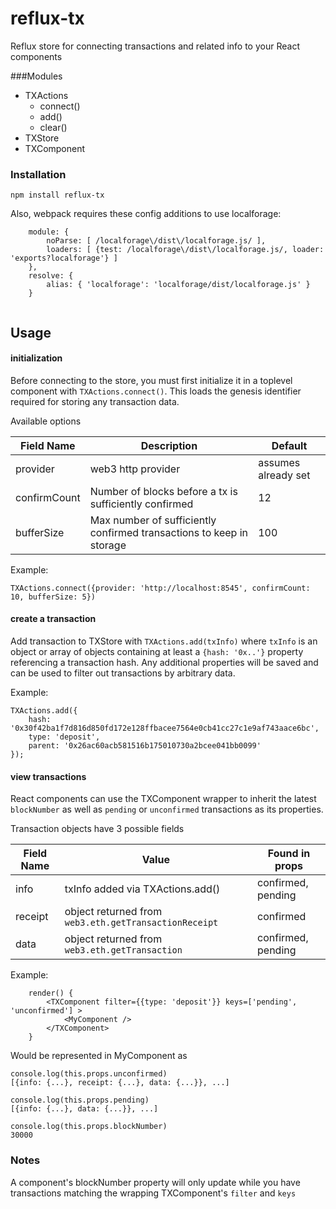 reflux-tx
============

Reflux store for connecting transactions and related info to your React components

###Modules


* TXActions
  * connect()
  * add()
  * clear()
* TXStore
* TXComponent

### Installation

`npm install reflux-tx`

Also, webpack requires these config additions to use localforage:

```
	module: {
		noParse: [ /localforage\/dist\/localforage.js/ ],
		loaders: [ {test: /localforage\/dist\/localforage.js/, loader: 'exports?localforage'} ]
	},
	resolve: {
		alias: { 'localforage': 'localforage/dist/localforage.js' }
	}
	
```

Usage
--------------

#### initialization
Before connecting to the store, you must first initialize it in a toplevel component with `TXActions.connect()`. This loads the genesis identifier required for storing any transaction data.

Available options

Field Name  | Description | Default
------------- | ------------- | ------------
provider  | web3 http provider | assumes already set
confirmCount  | Number of blocks before a tx is sufficiently confirmed | 12
bufferSize  | Max number of sufficiently confirmed transactions to keep in storage | 100

Example:

`TXActions.connect({provider: 'http://localhost:8545', confirmCount: 10, bufferSize: 5})`

#### create a transaction
Add transaction to TXStore with `TXActions.add(txInfo)` where `txInfo` is an object or array of objects containing at least a `{hash: '0x..'}` property referencing a transaction hash. Any additional properties will be saved and can be used to filter out transactions by arbitrary data.

Example:

```
TXActions.add({
	hash: '0x30f42ba1f7d816d850fd172e128ffbacee7564e0cb41cc27c1e9af743aace6bc',
	type: 'deposit',
	parent: '0x26ac60acb581516b175010730a2bcee041bb0099'
});
```

#### view transactions
React components can use the TXComponent wrapper to inherit the latest `blockNumber` as well as `pending` or `unconfirmed` transactions as its properties.

Transaction objects have 3 possible fields

Field Name  | Value | Found in props
------------- | ------------- | ------------
info  | txInfo added via TXActions.add() | confirmed, pending
receipt | object returned from `web3.eth.getTransactionReceipt` | confirmed
data  | object returned from `web3.eth.getTransaction` | confirmed, pending


Example:

```
	render() {
		<TXComponent filter={{type: 'deposit'}} keys=['pending', 'unconfirmed'] >
			<MyComponent />
		</TXComponent>
	}
```
Would be represented in MyComponent as 

```
console.log(this.props.unconfirmed)
[{info: {...}, receipt: {...}, data: {...}}, ...]

console.log(this.props.pending)
[{info: {...}, data: {...}}, ...]

console.log(this.props.blockNumber)
30000
```

### Notes

A component's blockNumber property will only update while you have transactions matching the wrapping TXComponent's `filter` and `keys`